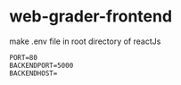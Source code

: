 
# web-grader-frontend

make .env file in root directory of reactJs

    PORT=80
    BACKENDPORT=5000
    BACKENDHOST=
